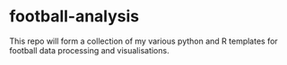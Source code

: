 # football-analysis

This repo will form a collection of my various python and R templates for football data processing and visualisations. 
